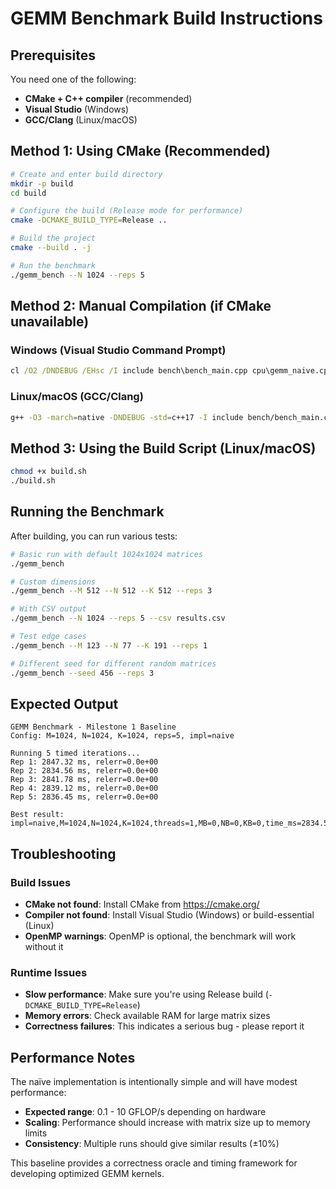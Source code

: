 # GEMM Benchmark Build Instructions

## Prerequisites

You need one of the following:
- **CMake + C++ compiler** (recommended)
- **Visual Studio** (Windows)
- **GCC/Clang** (Linux/macOS)

## Method 1: Using CMake (Recommended)

```bash
# Create and enter build directory
mkdir -p build
cd build

# Configure the build (Release mode for performance)
cmake -DCMAKE_BUILD_TYPE=Release ..

# Build the project
cmake --build . -j

# Run the benchmark
./gemm_bench --N 1024 --reps 5
```

## Method 2: Manual Compilation (if CMake unavailable)

### Windows (Visual Studio Command Prompt)
```cmd
cl /O2 /DNDEBUG /EHsc /I include bench\bench_main.cpp cpu\gemm_naive.cpp /Fe:gemm_bench.exe
```

### Linux/macOS (GCC/Clang)
```bash
g++ -O3 -march=native -DNDEBUG -std=c++17 -I include bench/bench_main.cpp cpu/gemm_naive.cpp -o gemm_bench
```

## Method 3: Using the Build Script (Linux/macOS)

```bash
chmod +x build.sh
./build.sh
```

## Running the Benchmark

After building, you can run various tests:

```bash
# Basic run with default 1024x1024 matrices
./gemm_bench

# Custom dimensions
./gemm_bench --M 512 --N 512 --K 512 --reps 3

# With CSV output
./gemm_bench --N 1024 --reps 5 --csv results.csv

# Test edge cases
./gemm_bench --M 123 --N 77 --K 191 --reps 1

# Different seed for different random matrices
./gemm_bench --seed 456 --reps 3
```

## Expected Output

```
GEMM Benchmark - Milestone 1 Baseline
Config: M=1024, N=1024, K=1024, reps=5, impl=naive

Running 5 timed iterations...
Rep 1: 2847.32 ms, relerr=0.0e+00
Rep 2: 2834.56 ms, relerr=0.0e+00
Rep 3: 2841.78 ms, relerr=0.0e+00
Rep 4: 2839.12 ms, relerr=0.0e+00
Rep 5: 2836.45 ms, relerr=0.0e+00

Best result:
impl=naive,M=1024,N=1024,K=1024,threads=1,MB=0,NB=0,KB=0,time_ms=2834.560,gflops=0.76,relerr=0.0e+00,notes=baseline
```

## Troubleshooting

### Build Issues
- **CMake not found**: Install CMake from https://cmake.org/
- **Compiler not found**: Install Visual Studio (Windows) or build-essential (Linux)
- **OpenMP warnings**: OpenMP is optional, the benchmark will work without it

### Runtime Issues
- **Slow performance**: Make sure you're using Release build (`-DCMAKE_BUILD_TYPE=Release`)
- **Memory errors**: Check available RAM for large matrix sizes
- **Correctness failures**: This indicates a serious bug - please report it

## Performance Notes

The naïve implementation is intentionally simple and will have modest performance:
- **Expected range**: 0.1 - 10 GFLOP/s depending on hardware
- **Scaling**: Performance should increase with matrix size up to memory limits
- **Consistency**: Multiple runs should give similar results (±10%)

This baseline provides a correctness oracle and timing framework for developing optimized GEMM kernels.